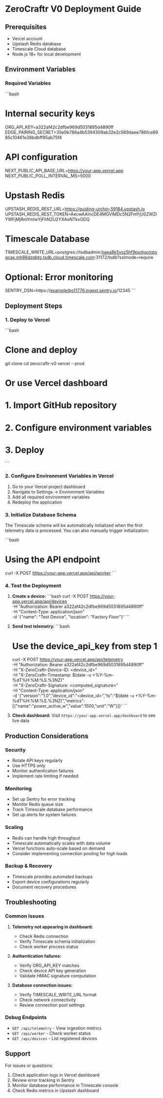 # ZeroCraftr V0 Deployment Guide

## Prerequisites

- Vercel account
- Upstash Redis database
- Timescale Cloud database
- Node.js 18+ for local development

## Environment Variables

### Required Variables

\`\`\`bash
# Internal security keys
ORG_API_KEY=a322af42c2dfbe969d5031895d4890ff
EDGE_PAIRING_SECRET=35e0b786a4b5394309ab32e2c569daee786fce8985c10461e38bdbff85ab75f4

# API configuration
NEXT_PUBLIC_API_BASE_URL=https://your-app.vercel.app
NEXT_PUBLIC_POLL_INTERVAL_MS=5000

# Upstash Redis
UPSTASH_REDIS_REST_URL=https://guiding-urchin-59184.upstash.io
UPSTASH_REDIS_REST_TOKEN=AecwAAIncDE4MGVlMDc5N2FmYjU0ZWZlYWFjMjRmYmIwYjFhN2U2YXAxNTkxODQ

# Timescale Database
TIMESCALE_WRITE_URL=postgres://tsdbadmin:haea8k5vsz5hf9px@qotqtogcax.mh86dzqbtg.tsdb.cloud.timescale.com:31172/tsdb?sslmode=require

# Optional: Error monitoring
SENTRY_DSN=https://example@o11776.ingest.sentry.io/12345
\`\`\`

## Deployment Steps

### 1. Deploy to Vercel

\`\`\`bash
# Clone and deploy
git clone <your-repo>
cd zerocraftr-v0
vercel --prod

# Or use Vercel dashboard
# 1. Import GitHub repository
# 2. Configure environment variables
# 3. Deploy
\`\`\`

### 2. Configure Environment Variables in Vercel

1. Go to your Vercel project dashboard
2. Navigate to Settings → Environment Variables
3. Add all required environment variables
4. Redeploy the application

### 3. Initialize Database Schema

The Timescale schema will be automatically initialized when the first telemetry data is processed. You can also manually trigger initialization:

\`\`\`bash
# Using the API endpoint
curl -X POST https://your-app.vercel.app/api/worker
\`\`\`

### 4. Test the Deployment

1. **Create a device:**
   \`\`\`bash
   curl -X POST https://your-app.vercel.app/api/devices \
     -H "Authorization: Bearer a322af42c2dfbe969d5031895d4890ff" \
     -H "Content-Type: application/json" \
     -d '{"name": "Test Device", "location": "Factory Floor"}'
   \`\`\`

2. **Send test telemetry:**
   \`\`\`bash
   # Use the device_api_key from step 1
   curl -X POST https://your-app.vercel.app/api/telemetry \
     -H "Authorization: Bearer a322af42c2dfbe969d5031895d4890ff" \
     -H "X-ZeroCraftr-Device-ID: <device_id>" \
     -H "X-ZeroCraftr-Timestamp: $(date -u +%Y-%m-%dT%H:%M:%S.%3NZ)" \
     -H "X-ZeroCraftr-Signature: <computed_signature>" \
     -H "Content-Type: application/json" \
     -d '{"version":"1.0","device_id":"<device_id>","ts":"$(date -u +%Y-%m-%dT%H:%M:%S.%3NZ)","metrics":[{"name":"power_active_w","value":1500,"unit":"W"}]}'
   \`\`\`

3. **Check dashboard:**
   Visit `https://your-app.vercel.app/dashboard` to see live data

## Production Considerations

### Security
- Rotate API keys regularly
- Use HTTPS only
- Monitor authentication failures
- Implement rate limiting if needed

### Monitoring
- Set up Sentry for error tracking
- Monitor Redis queue size
- Track Timescale database performance
- Set up alerts for system failures

### Scaling
- Redis can handle high throughput
- Timescale automatically scales with data volume
- Vercel functions auto-scale based on demand
- Consider implementing connection pooling for high loads

### Backup & Recovery
- Timescale provides automated backups
- Export device configurations regularly
- Document recovery procedures

## Troubleshooting

### Common Issues

1. **Telemetry not appearing in dashboard:**
   - Check Redis connection
   - Verify Timescale schema initialization
   - Check worker process status

2. **Authentication failures:**
   - Verify ORG_API_KEY matches
   - Check device API key generation
   - Validate HMAC signature computation

3. **Database connection issues:**
   - Verify TIMESCALE_WRITE_URL format
   - Check network connectivity
   - Review connection pool settings

### Debug Endpoints

- `GET /api/telemetry` - View ingestion metrics
- `GET /api/worker` - Check worker status
- `GET /api/devices` - List registered devices

## Support

For issues or questions:
1. Check application logs in Vercel dashboard
2. Review error tracking in Sentry
3. Monitor database performance in Timescale console
4. Check Redis metrics in Upstash dashboard
